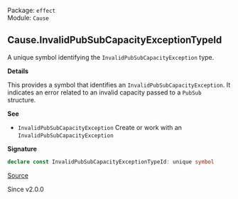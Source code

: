 Package: `effect`<br />
Module: `Cause`<br />

## Cause.InvalidPubSubCapacityExceptionTypeId

A unique symbol identifying the `InvalidPubSubCapacityException` type.

**Details**

This provides a symbol that identifies an `InvalidPubSubCapacityException`.
It indicates an error related to an invalid capacity passed to a `PubSub`
structure.

**See**

- `InvalidPubSubCapacityException` Create or work with an `InvalidPubSubCapacityException`

**Signature**

```ts
declare const InvalidPubSubCapacityExceptionTypeId: unique symbol
```

[Source](https://github.com/Effect-TS/effect/tree/main/packages/effect/src/Cause.ts#L166)

Since v2.0.0